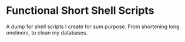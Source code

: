 
# Functional Short Shell Scripts

A dump for shell scripts I create for sum purpose. From shortening long oneliners, to clean my databases. 

